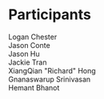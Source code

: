 # Participants

Logan Chester</br>
Jason Conte</br>
Jason Hu</br>
Jackie Tran</br>
XiangQian "Richard" Hong</br>
Gnanaswarup Srinivasan</br>
Hemant Bhanot
